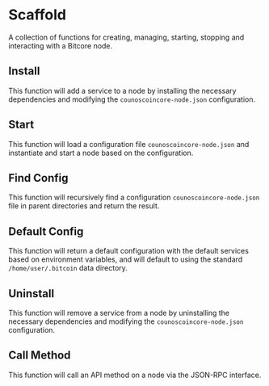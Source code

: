 # Scaffold
A collection of functions for creating, managing, starting, stopping and interacting with a Bitcore node.

## Install
This function will add a service to a node by installing the necessary dependencies and modifying the `counoscoincore-node.json` configuration.

## Start
This function will load a configuration file `counoscoincore-node.json` and instantiate and start a node based on the configuration.

## Find Config
This function will recursively find a configuration `counoscoincore-node.json` file in parent directories and return the result.

## Default Config
This function will return a default configuration with the default services based on environment variables, and will default to using the standard `/home/user/.bitcoin` data directory.

## Uninstall
This function will remove a service from a node by uninstalling the necessary dependencies and modifying the `counoscoincore-node.json` configuration.

## Call Method
This function will call an API method on a node via the JSON-RPC interface.
